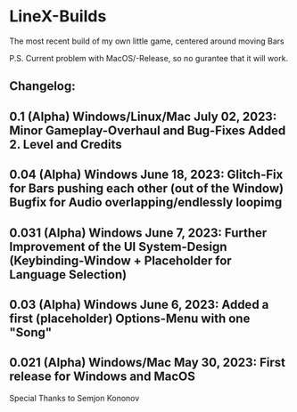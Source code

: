 # LineX-Builds
The most recent build of my own little game, centered around moving Bars

P.S. Current problem with MacOS/-Release, so no gurantee that it will work.

Changelog:
---------------------------------------------------------
0.1 (Alpha) Windows/Linux/Mac
July 02, 2023:
Minor Gameplay-Overhaul and Bug-Fixes
Added 2. Level and Credits
---------------------------------------------------------
0.04 (Alpha) Windows
June 18, 2023: 
Glitch-Fix for Bars pushing each other (out of the Window)  
Bugfix for Audio overlapping/endlessly loopimg
---------------------------------------------------------
0.031 (Alpha) Windows
June 7, 2023: 
Further Improvement of the UI System-Design
(Keybinding-Window + Placeholder for Language Selection)
---------------------------------------------------------
0.03 (Alpha) Windows
June 6, 2023: 
Added a first (placeholder) Options-Menu with one "Song"
---------------------------------------------------------
0.021 (Alpha) Windows/Mac
May 30, 2023:
First release for Windows and MacOS
---------------------------------------------------------

Special Thanks to Semjon Kononov